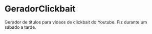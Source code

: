 # GeradorClickbait
Gerador de títulos para vídeos de clickbait do Youtube. Fiz durante um sábado a tarde.
